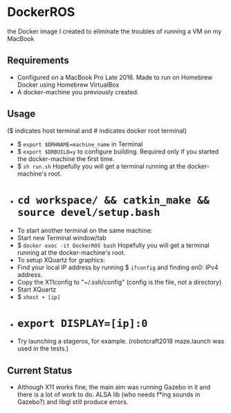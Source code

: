 # DockerROS
the Docker image I created to eliminate the troubles of running a VM on my MacBook

## Requirements
- Configured on a MacBook Pro Late 2016. Made to run on Homebrew Docker using Homebrew VirtualBox
- A docker-machine you previously created.

## Usage
($ indicates host terminal and # indicates docker root terminal)
- $ `export $DRHNAME=machine_name` in Terminal
- $ `export $DRBUILD=y` to configure building. Required only if you started the docker-machine the first time.
- $ `sh run.sh` Hopefully you will get a terminal running at the docker-machine's root.
- # `cd workspace/ && catkin_make && source devel/setup.bash`
- To start another terminal on the same machine:
 - Start new Terminal window/tab
 - $ `docker exec -it DockerROS bash` Hopefully you will get a terminal running at the docker-machine's root.
- To setup XQuartz for graphics:
 - Find your local IP address by running $ `ifconfig` and finding en0: IPv4 address.
 - Copy the X11config to "~/.ssh/config" (config is the file, not a directory)
 - Start XQuartz
 - $ `xhost + [ip]`
 - # `export DISPLAY=[ip]:0`
 - Try launching a stageros, for example. (robotcraft2018 maze.launch was used in the tests.)
## Current Status
- Although X11 works fine, the main aim was running Gazebo in it and there is a lot of work to do. ALSA lib (who needs f*ing sounds in Gazebo?) and libgl still produce errors.
